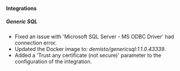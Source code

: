 
#### Integrations
##### Generic SQL
- Fixed an issue with 'Microsoft SQL Server  - MS ODBC Driver' had connection error.
- Updated the Docker image to: *demisto/genericsql:1.1.0.43339*.
- Added a 'Trust any certificate (not secure)' parameter to the configuration of the integration.